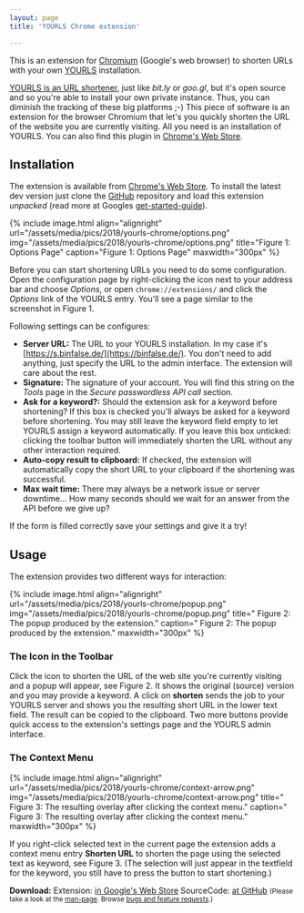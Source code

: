 ```yaml
---
layout: page
title: 'YOURLS Chrome extension'

---
```


This is an extension for [Chromium](https://en.wikipedia.org/wiki/Chromium_%28web_browser%29) (Google's web browser) to shorten URLs with your own [YOURLS](http://yourls.org/) installation.



[YOURLS is an URL shortener](/2011/06/private-url-shortener/), just like *bit.ly* or *goo.gl*, but it's open source and so you're able to install your own private instance. Thus, you can diminish the tracking of these big platforms ;-)
This piece of software is an extension for the browser Chromium that let's you quickly shorten the URL of the website you are currently visiting. All you need is an installation of YOURLS. You can also find this plugin in [Chrome's Web Store](https://chrome.google.com/webstore/detail/yourls/nddaaiojgkoldnhnmkoldmkeocbooken).


## Installation

The extension is available from [Chrome's Web Store](https://chrome.google.com/webstore/detail/yourls/nddaaiojgkoldnhnmkoldmkeocbooken).
To install the latest dev version just clone the [GitHub](https://github.com/binfalse/YOURLS-ChromeExtension) repository and load this extension *unpacked* (read more at Googles [get-started-guide](https://developer.chrome.com/extensions/getstarted)).

{% include image.html align="alignright" url="/assets/media/pics/2018/yourls-chrome/options.png" img="/assets/media/pics/2018/yourls-chrome/options.png" title="Figure 1: Options Page" caption="Figure 1: Options Page" maxwidth="300px" %}

Before you can start shortening URLs you need to do some configuration. Open the configuration page by right-clicking the icon next to your address bar and choose *Options*, or open  `chrome://extensions/`  and click the *Options* link of the YOURLS entry. You'll see a page similar to the screenshot in Figure 1.

Following settings can be configures:

* **Server URL:** The URL to your YOURLS installation. In my case it's [https://s.binfalse.de/](https://binfalse.de/). You don't need to add anything, just specify the URL to the admin interface. The extension will care about the rest.
* **Signature:** The signature of your account. You will find this string on the *Tools* page in the *Secure passwordless API call* section.
* **Ask for a keyword?:** Should the extension ask for a keyword before shortening? If this box is checked you'll always be asked for a keyword before shortening. You may still leave the keyword field empty to let YOURLS assign a keyword automatically. If you leave this box unticked: clicking the toolbar button will immediately shorten the URL without any other interaction required.
* **Auto-copy result to clipboard:** If checked, the extension will automatically copy the short URL to your clipboard if the shortening was successful.
* **Max wait time:** There may always be a network issue or server downtime... How many seconds should we wait for an answer from the API before we give up?

If the form is filled correctly save your settings and give it a try!

## Usage

The extension provides two different ways for interaction:


{% include image.html align="alignright" url="/assets/media/pics/2018/yourls-chrome/popup.png" img="/assets/media/pics/2018/yourls-chrome/popup.png" title=" Figure 2: The popup produced by the extension." caption=" Figure 2: The popup produced by the extension." maxwidth="300px" %}

### The Icon in the Toolbar

Click the icon to shorten the URL of the web site you're currently visiting and a popup will appear, see Figure 2.
It shows the original (source) version and you may provide a keyword. A click on **shorten** sends the job to your YOURLS server and shows you the resulting short URL in the lower text field. The result can be copied to the clipboard. Two more buttons provide quick access to the extension's settings page and the YOURLS admin interface.


### The Context Menu

{% include image.html align="alignright" url="/assets/media/pics/2018/yourls-chrome/context-arrow.png" img="/assets/media/pics/2018/yourls-chrome/context-arrow.png" title=" Figure 3: The resulting overlay after clicking the context menu." caption=" Figure 3: The resulting overlay after clicking the context menu." maxwidth="300px" %}

If you right-click selected text in the current page the extension adds a context menu entry **Shorten URL** to shorten the page using the selected text as keyword, see Figure 3. (The selection will just appear in the textfield for the keyword, you still have to press the button to start shortening.)  






<div class="download"><strong>Download:</strong>
Extension: <a href="https://chrome.google.com/webstore/detail/yourls/nddaaiojgkoldnhnmkoldmkeocbooken">in Google's Web Store</a>
SourceCode: <a href="https://github.com/binfalse/YOURLS-ChromeExtension">at GitHub</a>
<small>(Please take a look at the <a href="/man-page/">man-page</a>. Browse <a href="https://bt.binfalse.de/">bugs and feature requests</a>.)</small>
</div>
